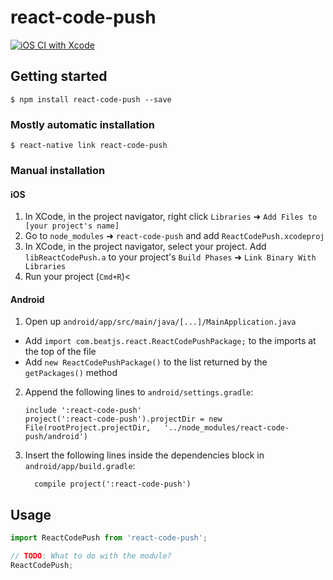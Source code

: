 # react-code-push

[![iOS CI with Xcode](https://github.com/beatjs/react-code-push/actions/workflows/ios.yml/badge.svg?branch=main)](https://github.com/beatjs/react-code-push/actions/workflows/ios.yml)

## Getting started

`$ npm install react-code-push --save`

### Mostly automatic installation

`$ react-native link react-code-push`

### Manual installation


#### iOS

1. In XCode, in the project navigator, right click `Libraries` ➜ `Add Files to [your project's name]`
2. Go to `node_modules` ➜ `react-code-push` and add `ReactCodePush.xcodeproj`
3. In XCode, in the project navigator, select your project. Add `libReactCodePush.a` to your project's `Build Phases` ➜ `Link Binary With Libraries`
4. Run your project (`Cmd+R`)<

#### Android

1. Open up `android/app/src/main/java/[...]/MainApplication.java`
  - Add `import com.beatjs.react.ReactCodePushPackage;` to the imports at the top of the file
  - Add `new ReactCodePushPackage()` to the list returned by the `getPackages()` method
2. Append the following lines to `android/settings.gradle`:
  	```
  	include ':react-code-push'
  	project(':react-code-push').projectDir = new File(rootProject.projectDir, 	'../node_modules/react-code-push/android')
  	```
3. Insert the following lines inside the dependencies block in `android/app/build.gradle`:
  	```
      compile project(':react-code-push')
  	```


## Usage
```javascript
import ReactCodePush from 'react-code-push';

// TODO: What to do with the module?
ReactCodePush;
```
  

